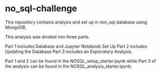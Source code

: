 # no_sql-challenge
This repository contains analysis and set up in non_sql database using MongoDB.

This analysis was divided into three parts.

Part 1 includes Database and Jupyter Notebook Set Up
Part 2 includes Updating the Database
Part 3 includes an Exploratory Analysis.

Part 1 and 2 can be found in the NOSQL_setup_starter.ipynb
while Part 3 of the analysis can be found in the NOSQL_analysis_starter.ipynb.
